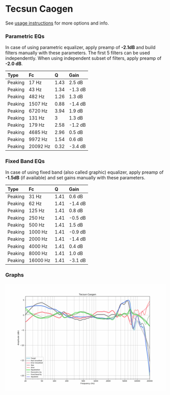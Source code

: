 # Tecsun Caogen
See [usage instructions](https://github.com/jaakkopasanen/AutoEq#usage) for more options and info.

### Parametric EQs
In case of using parametric equalizer, apply preamp of **-2.1dB** and build filters manually
with these parameters. The first 5 filters can be used independently.
When using independent subset of filters, apply preamp of **-2.0 dB**.

| Type    | Fc       |    Q | Gain    |
|:--------|:---------|:-----|:--------|
| Peaking | 17 Hz    | 1.43 | 2.5 dB  |
| Peaking | 43 Hz    | 1.34 | -1.3 dB |
| Peaking | 482 Hz   | 1.26 | 1.3 dB  |
| Peaking | 1507 Hz  | 0.88 | -1.4 dB |
| Peaking | 6720 Hz  | 3.94 | 1.9 dB  |
| Peaking | 131 Hz   | 3    | 1.3 dB  |
| Peaking | 179 Hz   | 2.58 | -1.2 dB |
| Peaking | 4685 Hz  | 2.96 | 0.5 dB  |
| Peaking | 9972 Hz  | 1.54 | 0.6 dB  |
| Peaking | 20092 Hz | 0.32 | -3.4 dB |

### Fixed Band EQs
In case of using fixed band (also called graphic) equalizer, apply preamp of **-1.5dB**
(if available) and set gains manually with these parameters.

| Type    | Fc       |    Q | Gain    |
|:--------|:---------|:-----|:--------|
| Peaking | 31 Hz    | 1.41 | 0.6 dB  |
| Peaking | 62 Hz    | 1.41 | -1.4 dB |
| Peaking | 125 Hz   | 1.41 | 0.8 dB  |
| Peaking | 250 Hz   | 1.41 | -0.5 dB |
| Peaking | 500 Hz   | 1.41 | 1.5 dB  |
| Peaking | 1000 Hz  | 1.41 | -0.9 dB |
| Peaking | 2000 Hz  | 1.41 | -1.4 dB |
| Peaking | 4000 Hz  | 1.41 | 0.4 dB  |
| Peaking | 8000 Hz  | 1.41 | 1.0 dB  |
| Peaking | 16000 Hz | 1.41 | -3.1 dB |

### Graphs
![](./Tecsun%20Caogen.png)